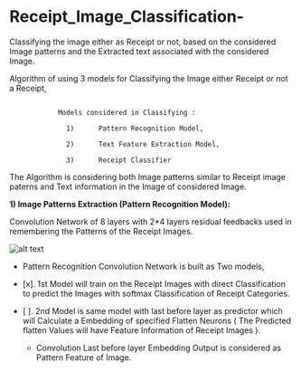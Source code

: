 # Receipt_Image_Classification-
Classifying the image either as Receipt or not, based on the considered Image patterns and the Extracted text associated with the considered Image.

Algorithm of using 3 models for Classifying the Image either Receipt or not a Receipt,
```

            Models considered in Classifying :

              1)      Pattern Recognition Model,

              2)      Text Feature Extraction Model,

              3)      Receipt Classifier

```
The Algorithm is considering both Image patterns similar to Receipt image paterns and Text information in the Image of considered Image.

**1) Image Patterns Extraction (Pattern Recognition Model):**


  Convolution Network of 8 layers with 2\*4 layers residual feedbacks used in remembering the Patterns of the Receipt Images.
  
  
  ![alt text](https://github.com/Nagakiran1/Receipt_Image_Classification-/blob/master/ConvNet1.png)
  
  - Pattern Recognition Convolution Network is built as Two models, 

- [x]. 1st Model will train on the Receipt Images with direct Classification to predict the Images with softmax Classification of Receipt Categories.
- [ ]. 2nd Model is same model with last before layer as predictor which will Calculate a Embedding of specified Flatten Neurons ( The Predicted flatten Values will have Feature Information of Receipt Images ).
            
  - Convolution Last before layer Embedding Output is considered as Pattern Feature of Image.
